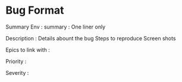 # Bug Format


Summary 
Env : summary : One liner only 

Description : 
Details abount the bug 
Steps to reproduce 
Screen shots 

Epics to link with : 

Priority : 

Severity : 




